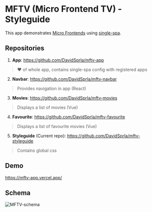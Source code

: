 # MFTV (Micro Frontend TV) - Styleguide
This app demonstrates [Micro Frontends](https://martinfowler.com/articles/micro-frontends.html) using [single-spa](https://single-spa.js.org/).
## Repositories
1. **App**: https://github.com/DavidSprla/mftv-app
> ♥ of whole app, contains single-spa config with registered apps
2. **Navbar**: https://github.com/DavidSprla/mftv-navbar
> Provides navigation in app (React)
3. **Movies**: https://github.com/DavidSprla/mftv-movies
> Displays a list of movies (Vue)
4. **Favourite**: https://github.com/DavidSprla/mftv-favourite
> Displays a list of favourite movies (Vue)
5. **Styleguide** (Current repo): https://github.com/DavidSprla/mftv-styleguide
> Contains global css
## Demo
https://mftv-app.vercel.app/
## Schema
![MFTV-schema](https://user-images.githubusercontent.com/43985126/132562953-0e9be27a-43fa-49ea-9eef-dee1ece2dbe4.png)

